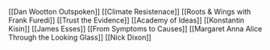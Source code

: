 [[Dan Wootton Outspoken]]
[[Climate Resistenace]]
[[Roots & Wings with Frank Furedi]]
[[Trust the Evidence]]
[[Academy of Ideas]]
[[Konstantin Kisin]]
[[James Esses]]
[[From Symptoms to Causes]]
[[Margaret Anna Alice Through the Looking Glass]]
[[Nick Dixon]]
